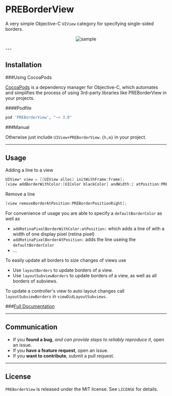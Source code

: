 PREBorderView
=============

A very simple Objective-C `UIView` category for specifying single-sided borders. 

<p align="center" >
  <img src="https://raw.githubusercontent.com/pres/PREBorderView/master/sample.png" alt="sample" title="sample">
</p>
---

## Installation

###Using CocoaPods

[CocoaPods](https://cocoapods.org/) is a dependency manager for Objective-C, which automates and simplifies the process of using 3rd-party libraries like PREBorderView in your projects.

####Podfile

```ruby
pod 'PREBorderView', "~> 3.0"
```

###Manual

Otherwise just include `UIView+PREBorderView.{h,m}` in your project.

---

## Usage

Adding a line to a view

```objective-c
UIView* view = [[UIView alloc] initWithFrame:frame];
[view addBorderWithColor:[UIColor blackColor] andWidth:2 atPosition:PREBorderPositionRight];
```

Remove a line

```objective-c
[view removeBorderAtPosition:PREBorderPositionRight];
```

For convenience of usage you are able to specify a `defaultBorderColor` as well as 

- `addRetinaPixelBorderWithColor:atPosition:` which adds a line of with a width of one display pixel (retina pixel)
- `addRetinaPixelBorderAtPosition:` adds the line useing the `defaultBorderColor`
- ...

To easily update all borders to size changes of views use 
  - Use `layoutBorders` to update borders of a view.
  - Use `layoutSubviewBorders` to update borders of a view, as well as all borders of subviews.
  
To update a controller's view to auto layout changes call `layoutSubviewBorders` in `viewDidLayoutSubviews`.

###[Full Documentation](http://cocoadocs.org/docsets/PREBorderView)

---

## Communication

- If you **found a bug**, _and can provide steps to reliably reproduce it_, open an issue.
- If you **have a feature request**, open an issue.
- If you **want to contribute**, submit a pull request.

---

## License

`PREBorderView` is released under the MIT license. See `LICENSE` for details.

